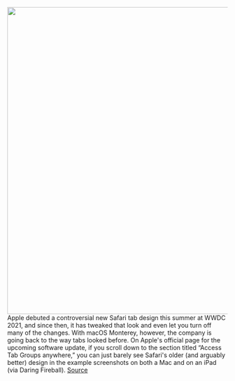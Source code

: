 <img src='https://cdn.vox-cdn.com/thumbor/tOpWjUqE0qKyFx_XUKdJo1WB-vI=/0x0:678x407/1200x800/filters:focal(285x150:393x258)/cdn.vox-cdn.com/uploads/chorus_image/image/70013017/Screen_Shot_2021_10_18_at_1.04.52_PM.0.png' width='700px' /><br/>
Apple debuted a controversial new Safari tab design this summer at WWDC 2021, and since then, it has tweaked that look and even let you turn off many of the changes. With macOS Monterey, however, the company is going back to the way tabs looked before. On Apple's official page for the upcoming software update, if you scroll down to the section titled “Access Tab Groups anywhere,” you can just barely see Safari's older (and arguably better) design in the example screenshots on both a Mac and on an iPad (via Daring Fireball).
<a href='https://www.theverge.com/2021/10/18/22733357/apple-old-safari-tab-design-macos-monterey'> Source <a/>